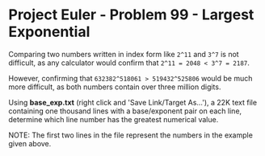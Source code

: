 # Project Euler - Problem 99 - Largest Exponential
Comparing two numbers written in index form like `2^11` and `3^7` is not difficult, as any calculator would confirm that `2^11 = 2048 < 3^7 = 2187`.

However, confirming that `632382^518061 > 519432^525806` would be much more difficult, as both numbers contain over three million digits.

Using **base_exp.txt** (right click and 'Save Link/Target As...'), a 22K text file containing one thousand lines with a base/exponent pair on each line, determine which line number has the greatest numerical value.

NOTE: The first two lines in the file represent the numbers in the example given above.

